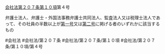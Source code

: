 [会社法第２０７条第１０項](会社法＿＿＿＿第２０７条第１０項)第４号

弁護士法人、弁護士・外国法事務弁護士共同法人、監査法人又は税理士法人であって、その社員の半数以上が[第一号](会社法＿＿＿＿第２０７条第１０項第１号)又は[第二号](会社法＿＿＿＿第２０７条第１０項第２号)に掲げる者のいずれかに該当するもの


#会社法
#会社法/第２０７条
#会社法/第２０７条/第１０項
#会社法/第２０７条/第１０項/第４号
